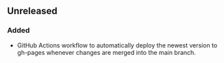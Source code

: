 ## Unreleased
### Added
- GitHub Actions workflow to automatically deploy the newest version to gh-pages whenever changes are merged into the main branch.
